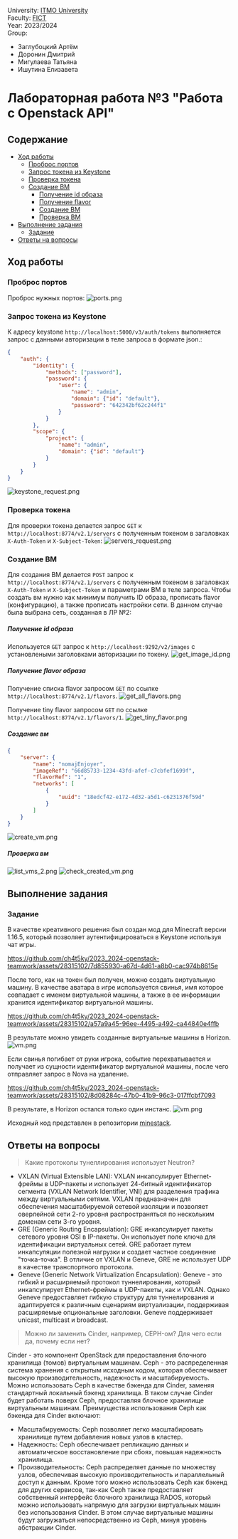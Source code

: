 University: [ITMO University](https://itmo.ru/ru/)  \
Faculty: [FICT](https://fict.itmo.ru) \
Year: 2023/2024 \
Group:

- Заглубоцкий Артём
- Доронин Дмитрий
- Мигулаева Татьяна
- Ишутина Елизавета

# Лабораторная работа №3 "Работа с Openstack API"

## Содержание

- [Ход работы](#ход-работы)
  - [Проброс портов](#проброс-портов) 
  - [Запрос токена из Keystone](#запрос-токена-из-keystone) 
  - [Проверка токена](#проверка-токена) 
  - [Создание ВМ](#создание-вм) 
    - [Получение id образа](#получение-id-образа) 
    - [Получение flavor](#получение-flavor) 
    - [Создание ВМ](#создание-вм) 
    - [Проверка ВМ](#проверка-вм) 
- [Выполнение задания](#выполнение-задания)
  - [Задание](#задание)
- [Ответы на вопросы](#ответы-на-вопросы)

## Ход работы

### Проброс портов

Проброс нужных портов:
![ports.png](./img/ports.png)

### Запрос токена из Keystone

К адресу keystone `http://localhost:5000/v3/auth/tokens` выполняется запрос с данными авторизации в теле запроса в формате json.:
```json
{
    "auth": {
        "identity": {
            "methods": ["password"],
            "password": {
                "user": {
                    "name": "admin",
                    "domain": {"id": "default"},
                    "password": "642342bf62c244f1"
                }
            }
        },
        "scope": {
            "project": {
                "name": "admin",
                "domain": {"id": "default"}
            }
        }
    }
}
```
![keystone_request.png](./img/keystone_request.png)

### Проверка токена

Для проверки токена делается запрос `GET` к `http://localhost:8774/v2.1/servers` с полученным токеном в загаловках `X-Auth-Token` и `X-Subject-Token`:
![servers_request.png](./img/servers_request.png)

### Создание ВМ

Для создания ВМ делается `POST` запрос к  `http://localhost:8774/v2.1/servers` с полученным токеном в загаловках `X-Auth-Token` и `X-Subject-Token` и параметрами ВМ в теле запроса. Чтобы создать вм нужно как минимум получить ID образа, прописать flavor (конфигурацию), а также прописать настройки сети. В данном случае была выбрана сеть, созданная в ЛР №2:

##### Получение id образа
Используется `GET` запрос к `http://localhost:9292/v2/images` с установлеными заголовками авторизации по токену.
![get_image_id.png](./img/get_image_id.png)

##### Получение flavor образа
Получение списка flavor запросом `GET` по ссылке `http://localhost:8774/v2.1/flavors`.
![get_all_flavors.png](./img/get_all_flavors.png)

Получение tiny flavor запросом `GET` по ссылке `http://localhost:8774/v2.1/flavors/1`.
![get_tiny_flavor.png](./img/get_tiny_flavor.png)

##### Создание вм
```json
{
    "server": {
        "name": "nomajEnjoyer",
        "imageRef": "66d85733-1234-43fd-afef-c7cbfef1699f",
        "flavorRef": "1",
        "networks": [
            {
                "uuid": "18edcf42-e172-4d32-a5d1-c6231376f59d"
            }
        ]
    }
}
```
![create_vm.png](./img/create_vm.png)

##### Проверка вм
![list_vms_2.png](./img/list_vms_2.png)
![check_created_vm.png](./img/check_created_vm.png)

## Выполнение задания

### Задание

В качестве креативного решения был создан мод для Minecraft версии 1.16.5, который позволяет аутентифицироваться в Keystone используя чат игры.

https://github.com/ch4t5ky/2023_2024-openstack-teamwork/assets/28315102/7d855930-a67d-4d61-a8b0-cac974b8615e

После того, как на токен был получен, можно создать виртуальную машину. В качестве аватара в игре используется свинья, имя которое совпадает с именем виртуальной машины, а также в ее информации хранится идентификатор виртуальной машины.

https://github.com/ch4t5ky/2023_2024-openstack-teamwork/assets/28315102/a57a9a45-96ee-4495-a492-ca44840e4ffb

В результате можно увидеть созданные виртуальные машины в Horizon.
![vm.png](./img/created_vm_from_minecraft.png)

Если свинья погибает от руки игрока, событие перехватывается и получает из сущности идентификатор виртуальной машины, после чего отправляет запрос в Nova на удаление. 

https://github.com/ch4t5ky/2023_2024-openstack-teamwork/assets/28315102/8d08284c-47b0-41b9-96c3-017ffcbf7093

В результате, в Horizon остался только один инстанс.
![vm.png](./img/created_vm_after_pig_killing.png)

Исходный код представлен в репозитории [minestack](https://github.com/ch4t5ky/minestack).

## Ответы на вопросы

> Какие протоколы тунеллирования использует Neutron?


- VXLAN (Virtual Extensible LAN): VXLAN инкапсулирует Ethernet-фреймы в UDP-пакеты и использует 24-битный идентификатор сегмента (VXLAN Network Identifier, VNI) для разделения трафика между виртуальными сетями. VXLAN предназначен для обеспечения масштабируемой сетевой изоляции и позволяет оверлейной сети 2-го уровня распространяться по нескольким доменам сети 3-го уровня.
- GRE (Generic Routing Encapsulation): GRE инкапсулирует пакеты сетевого уровня OSI в IP-пакеты. Он использует поле ключа для идентификации виртуальных сетей. GRE работает путем инкапсуляции полезной нагрузки и создает частное соединение "точка-точка". В отличие от VXLAN и Geneve, GRE не использует UDP в качестве транспортного протокола.
- Geneve (Generic Network Virtualization Encapsulation): Geneve - это гибкий и расширяемый протокол туннелирования, который инкапсулирует Ethernet-фреймы в UDP-пакеты, как и VXLAN. Однако Geneve предоставляет гибкую структуру для туннелирования и адаптируется к различным сценариям виртуализации, поддерживая расширяемые опциональные заголовки. Geneve поддерживает unicast, multicast и broadcast.

> Можно ли заменить Cinder, например, CEPH-ом? Для чего если да, почему если нет?

Cinder - это компонент OpenStack для предоставления блочного хранилища (томов) виртуальным машинам. Ceph - это распределенная система хранения с открытым исходным кодом, которая обеспечивает высокую производительность, надежность и масштабируемость. Можно использовать Ceph в качестве бэкенда для Cinder, заменяя стандартный локальный бэкенд хранилища. В таком случае Cinder будет работать поверх Ceph, предоставляя блочное хранилище виртуальным машинам. Преимущества использования Ceph как бэкенда для Cinder включают:
- Масштабируемость: Ceph позволяет легко масштабировать хранилище путем добавления новых узлов в кластер.
- Надежность: Ceph обеспечивает репликацию данных и автоматическое восстановление при сбоях, повышая надежность хранилища.
- Производительность: Ceph распределяет данные по множеству узлов, обеспечивая высокую производительность и параллельный доступ к данным.
Кроме того можно использовать Ceph как бэкенд для других сервисов, так-как Ceph также предоставляет собственный интерфейс блочного хранилища RADOS, который можно использовать напрямую для загрузки виртуальных машин без использования Cinder. В этом случае виртуальные машины будут загружаться непосредственно из Ceph, минуя уровень абстракции Cinder. 
